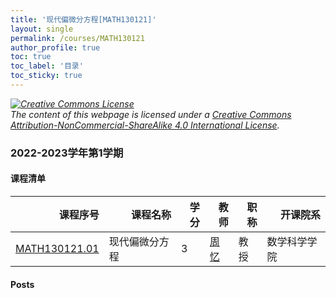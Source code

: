 ```yaml
---
title: '现代偏微分方程[MATH130121]'
layout: single
permalink: /courses/MATH130121
author_profile: true
toc: true
toc_label: '目录'
toc_sticky: true
---
```



<div class='notice--warning'>
	<p><i><a rel='license' href='http://creativecommons.org/licenses/by-nc-sa/4.0/'><img alt='Creative Commons License' style='border-width:0' src='https://i.creativecommons.org/l/by-nc-sa/4.0/88x31.png' /></a><br /> The content of this webpage is licensed under a <a rel='license' href='http://creativecommons.org/licenses/by-nc-sa/4.0/'>Creative Commons Attribution-NonCommercial-ShareAlike 4.0 International License</a>.</i></p>
</div>

### 2022-2023学年第1学期


#### 课程清单

<div style='text-align: center;' id='MATH130121_2223F'> <table id='MATH130121_2223F_table'>
  <thead>
    <tr style="text-align: right;">
      <th>课程序号</th>
      <th>课程名称</th>
      <th>学分</th>
      <th>教师</th>
      <th>职称</th>
      <th>开课院系</th>
    </tr>
  </thead>
  <tbody>
    <tr>
      <td><a href='https://fdu-math.github.io/courses/class-id/MATH130121-01'>MATH130121.01</a></td>
      <td>现代偏微分方程</td>
      <td>3</td>
      <td><a href='https://fdu-math.github.io/teachers/周忆'>周忆</a></td>
      <td>教授</td>
      <td>数学科学学院</td>
    </tr>
  </tbody>
</table></div>

#### Posts

